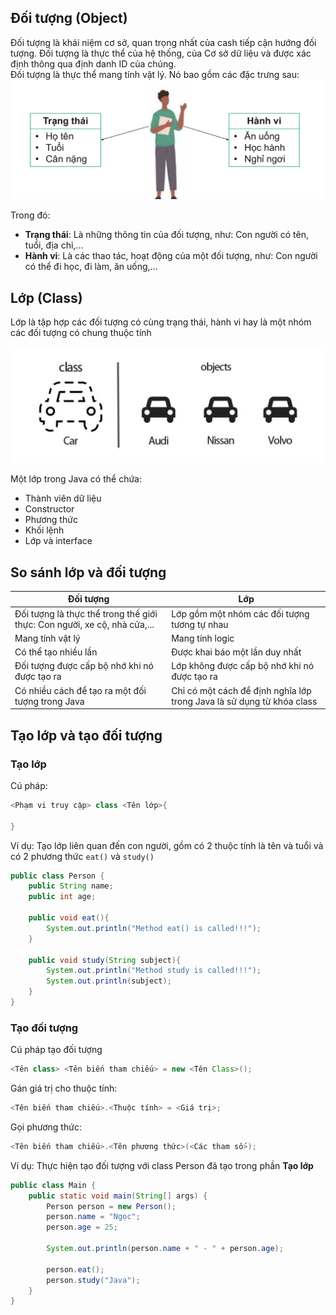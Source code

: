 ## Đối tượng (Object)  
Đối tượng là khái niệm cơ sở, quan trọng nhất của cash tiếp cận hướng đối tượng. Đối tượng là thực thể của hệ thống, của Cơ sở dữ liệu và được xác định thông qua định danh ID của chúng.  
Đối tượng là thực thể mang tính vật lý. Nó bao gồm các đặc trưng sau:  
![image](../image/object_1.png)    

Trong đó:   
- **Trạng thái**: Là những thông tin của đối tượng, như: Con người có tên, tuổi, địa chỉ,...  
- **Hành vi**: Là các thao tác, hoạt động của một đối tượng, như: Con người có thể đi học, đi làm, ăn uống,...  

## Lớp (Class)  

Lớp là tập hợp các đối tượng có cùng trạng thái, hành vi hay là một nhóm các đối tượng có chung thuộc tính  

![image](../image/class.png)  

Một lớp trong Java có thể chứa:  
- Thành viên dữ liệu  
- Constructor  
- Phương thức
- Khối lệnh  
- Lớp và interface  


## So sánh lớp và đối tượng  

| Đối tượng | Lớp |
| --- | --- |
| Đối tượng là thực thể trong thế giới thực: Con người, xe cộ, nhà cửa,... | Lớp gồm một nhóm các đối tượng tương tự nhau |
| Mang tính vật lý | Mang tính logic |
| Có thể tạo nhiều lần | Được khai báo một lần duy nhất |
| Đối tượng được cấp bộ nhớ khi nó được tạo ra | Lớp không được cấp bộ nhớ khi nó được tạo ra |  
| Có nhiều cách để tạo ra một đối tượng trong Java | Chỉ có một cách để định nghĩa lớp trong Java là sử dụng từ khóa class |

## Tạo lớp và tạo đối tượng
### Tạo lớp   

Cú pháp:  
```java
<Phạm vi truy cập> class <Tên lớp>{

}
```

Ví dụ: Tạo lớp liên quan đến con người, gồm có 2 thuộc tính là tên và tuổi và có 2 phương thức `eat()` và `study()`  

```java
public class Person {
    public String name;
    public int age;

    public void eat(){
        System.out.println("Method eat() is called!!!");
    }

    public void study(String subject){
        System.out.println("Method study is called!!!");
        System.out.println(subject);
    }
}
```   

### Tạo đối tượng  
Cú pháp tạo đối tượng  
```java
<Tên class> <Tên biến tham chiếu> = new <Tên Class>();  
```

Gán giá trị cho thuộc tính:  
```java
<Tên biến tham chiếu>.<Thuộc tính> = <Giá trị>;  
```

Gọi phương thức:  
```java
<Tên biến tham chiếu>.<Tên phương thức>(<Các tham số>);
```  

Ví dụ: Thực hiện tạo đối tượng với class Person đã tạo trong phần **Tạo lớp**  
```java
public class Main {
    public static void main(String[] args) {
        Person person = new Person();
        person.name = "Ngọc";
        person.age = 25;

        System.out.println(person.name + " - " + person.age);

        person.eat();
        person.study("Java");
    }
}
```
